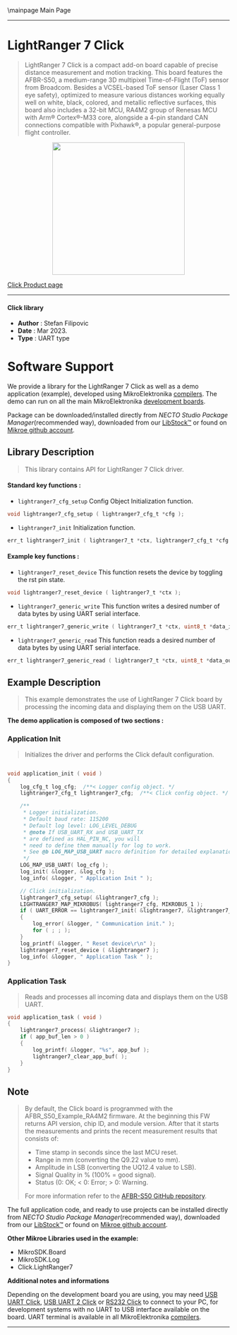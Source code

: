 \mainpage Main Page

---
# LightRanger 7 Click

> LightRanger 7 Click is a compact add-on board capable of precise distance measurement and motion tracking. This board features the AFBR-S50, a medium-range 3D multipixel Time-of-Flight (ToF) sensor from Broadcom. Besides a VCSEL-based ToF sensor (Laser Class 1 eye safety), optimized to measure various distances working equally well on white, black, colored, and metallic reflective surfaces, this board also includes a 32-bit MCU, RA4M2 group of Renesas MCU with Arm® Cortex®-M33 core, alongside a 4-pin standard CAN connections compatible with Pixhawk®, a popular general-purpose flight controller.

<p align="center">
  <img src="https://download.mikroe.com/images/click_for_ide/lightranger7_click.png" height=300px>
</p>

[Click Product page](https://www.mikroe.com/lightranger-7-click)

---


#### Click library

- **Author**        : Stefan Filipovic
- **Date**          : Mar 2023.
- **Type**          : UART type


# Software Support

We provide a library for the LightRanger 7 Click
as well as a demo application (example), developed using MikroElektronika
[compilers](https://www.mikroe.com/necto-studio).
The demo can run on all the main MikroElektronika [development boards](https://www.mikroe.com/development-boards).

Package can be downloaded/installed directly from *NECTO Studio Package Manager*(recommended way), downloaded from our [LibStock&trade;](https://libstock.mikroe.com) or found on [Mikroe github account](https://github.com/MikroElektronika/mikrosdk_click_v2/tree/master/clicks).

## Library Description

> This library contains API for LightRanger 7 Click driver.

#### Standard key functions :

- `lightranger7_cfg_setup` Config Object Initialization function.
```c
void lightranger7_cfg_setup ( lightranger7_cfg_t *cfg );
```

- `lightranger7_init` Initialization function.
```c
err_t lightranger7_init ( lightranger7_t *ctx, lightranger7_cfg_t *cfg );
```

#### Example key functions :

- `lightranger7_reset_device` This function resets the device by toggling the rst pin state.
```c
void lightranger7_reset_device ( lightranger7_t *ctx );
```

- `lightranger7_generic_write` This function writes a desired number of data bytes by using UART serial interface.
```c
err_t lightranger7_generic_write ( lightranger7_t *ctx, uint8_t *data_in, uint16_t len );
```

- `lightranger7_generic_read` This function reads a desired number of data bytes by using UART serial interface.
```c
err_t lightranger7_generic_read ( lightranger7_t *ctx, uint8_t *data_out, uint16_t len );
```

## Example Description

> This example demonstrates the use of LightRanger 7 Click board by processing the incoming data and displaying them on the USB UART.

**The demo application is composed of two sections :**

### Application Init

> Initializes the driver and performs the Click default configuration.

```c

void application_init ( void )
{
    log_cfg_t log_cfg;  /**< Logger config object. */
    lightranger7_cfg_t lightranger7_cfg;  /**< Click config object. */

    /** 
     * Logger initialization.
     * Default baud rate: 115200
     * Default log level: LOG_LEVEL_DEBUG
     * @note If USB_UART_RX and USB_UART_TX 
     * are defined as HAL_PIN_NC, you will 
     * need to define them manually for log to work. 
     * See @b LOG_MAP_USB_UART macro definition for detailed explanation.
     */
    LOG_MAP_USB_UART( log_cfg );
    log_init( &logger, &log_cfg );
    log_info( &logger, " Application Init " );

    // Click initialization.
    lightranger7_cfg_setup( &lightranger7_cfg );
    LIGHTRANGER7_MAP_MIKROBUS( lightranger7_cfg, MIKROBUS_1 );
    if ( UART_ERROR == lightranger7_init( &lightranger7, &lightranger7_cfg ) ) 
    {
        log_error( &logger, " Communication init." );
        for ( ; ; );
    }
    log_printf( &logger, " Reset device\r\n" );
    lightranger7_reset_device ( &lightranger7 );
    log_info( &logger, " Application Task " );
}

```

### Application Task

> Reads and processes all incoming data and displays them on the USB UART.

```c
void application_task ( void )
{
    lightranger7_process( &lightranger7 );
    if ( app_buf_len > 0 ) 
    {
        log_printf( &logger, "%s", app_buf );
        lightranger7_clear_app_buf( );
    }
}
```

## Note

> By default, the Click board is programmed with the AFBR_S50_Example_RA4M2 firmware.
At the beginning this FW returns API version, chip ID, and module version. After that
it starts the measurements and prints the recent measurement results that consists of:
> - Time stamp in seconds since the last MCU reset.
> - Range in mm (converting the Q9.22 value to mm).
> - Amplitude in LSB (converting the UQ12.4 value to LSB).
> - Signal Quality in % (100% = good signal).
> - Status (0: OK; < 0: Error; > 0: Warning.
>
> For more information refer to the [AFBR-S50 GitHub repository](https://github.com/Broadcom/AFBR-S50-API).


The full application code, and ready to use projects can be installed directly from *NECTO Studio Package Manager*(recommended way), downloaded from our [LibStock&trade;](https://libstock.mikroe.com) or found on [Mikroe github account](https://github.com/MikroElektronika/mikrosdk_click_v2/tree/master/clicks).

**Other Mikroe Libraries used in the example:**

- MikroSDK.Board
- MikroSDK.Log
- Click.LightRanger7

**Additional notes and informations**

Depending on the development board you are using, you may need
[USB UART Click](https://www.mikroe.com/usb-uart-click),
[USB UART 2 Click](https://www.mikroe.com/usb-uart-2-click) or
[RS232 Click](https://www.mikroe.com/rs232-click) to connect to your PC, for
development systems with no UART to USB interface available on the board. UART
terminal is available in all MikroElektronika
[compilers](https://shop.mikroe.com/compilers).

---
